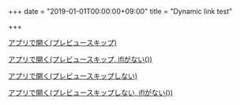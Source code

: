+++
date = "2019-01-01T00:00:00+09:00"
title = "Dynamic link test"

+++

[アプリで開く(プレビュースキップ)](https://lipscosme.page.link/?link=https://lipscosme.com/webview/webview_urls/10?token%3Dtest&apn=com.lipscosme.lips&afl=https://lipscosme.com/webview/webview_urls/3?token%3Dtest&isi=1182886549&ibi=com.lipscosme.LIPS&ifl=https://lipscosme.com/webview/webview_urls/3?toke%3Dtest_ios&st=%E3%82%AD%E3%83%A3%E3%83%B3%E3%83%9A%E3%83%B3&sd=%E3%81%8A%E8%B2%B7%E3%81%84%E4%B8%8A%E3%81%92&si=https://placehold.jp/300x200.png&efr=1)

[アプリで開く(プレビュースキップ, iflがない())](https://lipscosme.page.link/?link=https://lipscosme.com/webview/webview_urls/10?token%3Dtest&apn=com.lipscosme.lips&afl=https://lipscosme.com/webview/webview_urls/3?token%3Dtest&isi=1182886549&ibi=com.lipscosme.LIPS&st=%E3%82%AD%E3%83%A3%E3%83%B3%E3%83%9A%E3%83%B3&sd=%E3%81%8A%E8%B2%B7%E3%81%84%E4%B8%8A%E3%81%92&si=https://placehold.jp/300x200.png&efr=1)



[アプリで開く(プレビュースキップしない)](https://lipscosme.page.link/?link=https://lipscosme.com/webview/webview_urls/10?token%3Dtest&apn=com.lipscosme.lips&afl=https://lipscosme.com/webview/webview_urls/3?token%3Dtest&isi=1182886549&ibi=com.lipscosme.LIPS&ifl=https://lipscosme.com/webview/webview_urls/3?toke%3Dtest_ios&st=%E3%82%AD%E3%83%A3%E3%83%B3%E3%83%9A%E3%83%B3&sd=%E3%81%8A%E8%B2%B7%E3%81%84%E4%B8%8A%E3%81%92&si=https://placehold.jp/300x200.png&efr=0)

[アプリで開く(プレビュースキップしない, iflがない())](https://lipscosme.page.link/?link=https://lipscosme.com/webview/webview_urls/10?token%3Dtest&apn=com.lipscosme.lips&afl=https://lipscosme.com/webview/webview_urls/3?token%3Dtest&isi=1182886549&ibi=com.lipscosme.LIPS&st=%E3%82%AD%E3%83%A3%E3%83%B3%E3%83%9A%E3%83%B3&sd=%E3%81%8A%E8%B2%B7%E3%81%84%E4%B8%8A%E3%81%92&si=https://placehold.jp/300x200.png&efr=０)
